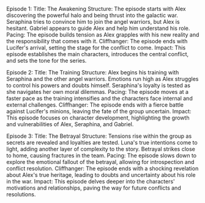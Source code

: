 Episode 1:
Title: The Awakening
Structure: The episode starts with Alex discovering the powerful halo and being thrust into the galactic war. Seraphina tries to convince him to join the angel warriors, but Alex is hesitant. Gabriel appears to guide Alex and help him understand his role.
Pacing: The episode builds tension as Alex grapples with his new reality and the responsibility that comes with it.
Cliffhanger: The episode ends with Lucifer's arrival, setting the stage for the conflict to come.
Impact: This episode establishes the main characters, introduces the central conflict, and sets the tone for the series.

Episode 2:
Title: The Training
Structure: Alex begins his training with Seraphina and the other angel warriors. Emotions run high as Alex struggles to control his powers and doubts himself. Seraphina's loyalty is tested as she navigates her own moral dilemmas.
Pacing: The episode moves at a faster pace as the training intensifies and the characters face internal and external challenges.
Cliffhanger: The episode ends with a fierce battle against Lucifer's minions, leaving the fate of the group uncertain.
Impact: This episode focuses on character development, highlighting the growth and vulnerabilities of Alex, Seraphina, and Gabriel.

Episode 3:
Title: The Betrayal
Structure: Tensions rise within the group as secrets are revealed and loyalties are tested. Luna's true intentions come to light, adding another layer of complexity to the story. Betrayal strikes close to home, causing fractures in the team.
Pacing: The episode slows down to explore the emotional fallout of the betrayal, allowing for introspection and conflict resolution.
Cliffhanger: The episode ends with a shocking revelation about Alex's true heritage, leading to doubts and uncertainty about his role in the war.
Impact: This episode delves deeper into the characters' motivations and relationships, paving the way for future conflicts and resolutions.